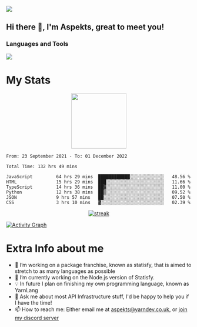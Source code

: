 ![](https://komarev.com/ghpvc/?username=aspekts&color=red)
## Hi there 👋, I'm Aspekts, great to meet you!
### Languages and Tools
<p align="left"> <a href="https://github.com/aspekts"><img src="https://skillicons.dev/icons?i=aws,azure,bash,bootstrap,cpp,cloudflare,css,discord,bots,express,fastapi,gcp,git,heroku,github,v,vim,regex,html,js,jquery,nodejs,linux,md,mysql,redis,mongodb,netlify,nextjs,py,react,sqlite,swift,ts,vscode"> </a> </p>

# My Stats
<p align="center">
<img height="150px" src="https://github-readme-stats.vercel.app/api?username=aspekts&hide_border=true&show_icons=true&count_private=true&theme=gruvbox&bg_color=151515" />
</p>

<!--START_SECTION:waka-->

```text
From: 23 September 2021 - To: 01 December 2022

Total Time: 132 hrs 49 mins

JavaScript         64 hrs 29 mins  ████████████░░░░░░░░░░░░░   48.56 %
HTML               15 hrs 29 mins  ███░░░░░░░░░░░░░░░░░░░░░░   11.66 %
TypeScript         14 hrs 36 mins  ██▓░░░░░░░░░░░░░░░░░░░░░░   11.00 %
Python             12 hrs 38 mins  ██▒░░░░░░░░░░░░░░░░░░░░░░   09.52 %
JSON               9 hrs 57 mins   ██░░░░░░░░░░░░░░░░░░░░░░░   07.50 %
CSS                3 hrs 10 mins   ▓░░░░░░░░░░░░░░░░░░░░░░░░   02.39 %
```

<!--END_SECTION:waka-->
<p align="center">
  <a href="https://github.com/aspekts">      
<img title="stats" alt="streak" src="https://github-readme-streak-stats.herokuapp.com/?user=aspekts&theme=dark&hide_border=true&stroke=f53b3b"/>
</a>
</p>
<a href="https://github.com/aspekts"><img alt="Activity Graph" src="https://activity-graph.herokuapp.com/graph?username=aspekts&bg_color=0D1117&color=eca15b&line=eca15b&point=FFFFFF&hide_border=true" /></a>

# Extra Info about me
- 🌱 I’m working on a package franchise, known as statisfy, that is aimed to stretch to as many languages as possible
- 🔭 I’m currently working on the Node.js version of Statisfy.
- 💡 In future I plan on finishing my own programming language, known as YarnLang
- 💬 Ask me about most API Infrastructure stuff, I'd be happy to help you if I have the time!
- 📫 How to reach me: Either email me at aspekts@yarndev.co.uk, or [join my discord server](https://discord.gg/GxGTHBC)


